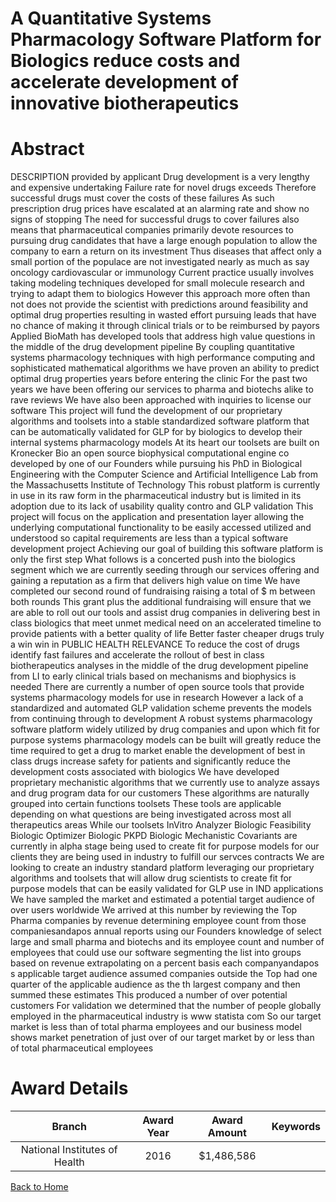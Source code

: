 
A Quantitative Systems Pharmacology Software Platform for Biologics reduce costs and accelerate development of innovative biotherapeutics
=========================================================================================================================================

# Abstract


DESCRIPTION  provided by applicant    Drug development is a very lengthy and expensive undertaking  Failure rate for novel drugs exceeds      Therefore  successful drugs must cover the costs of these failures  As such  prescription drug prices have escalated at an alarming rate and show no signs of stopping  The need for successful drugs to cover failures also means that pharmaceutical companies primarily devote resources to pursuing drug candidates that have a large enough population to allow the company to earn a return on its investment  Thus  diseases that affect only a small portion of the populace are not investigated nearly as much as  say  oncology  cardiovascular or immunology  Current practice usually involves taking modeling techniques developed for small molecule research and trying to adapt them to biologics  However  this approach  more often than not  does not provide the scientist with predictions around feasibility and optimal drug properties  resulting in wasted effort pursuing leads that have
no chance of making it through clinical trials  or to be reimbursed by payors  Applied BioMath has developed tools that address high value questions in the middle of the drug development pipeline  By coupling quantitative systems pharmacology techniques with high performance computing and sophisticated mathematical algorithms  we have proven an ability to predict optimal drug properties years before entering the clinic  For the past two years we have been offering our services to pharma and biotechs alike  to rave reviews  We have also been approached with inquiries to license our software  This project will fund the development of our proprietary algorithms and toolsets into a stable  standardized software platform  that can be automatically validated for GLP  for by biologics to develop their internal systems pharmacology models  At its heart  our toolsets are built on Kronecker Bio  an open source biophysical computational engine co developed by one of our Founders while pursuing his PhD in Biological Engineering with the Computer Science and Artificial Intelligence Lab from the Massachusetts Institute of Technology  This robust platform is currently in use  in its raw form  in the pharmaceutical industry but is limited in its adoption due to its lack of usability  quality contro and GLP validation  This project will focus on the application and presentation layer  allowing the underlying computational functionality to be easily accessed  utilized and understood  so capital requirements are less than a typical software development project  Achieving our goal of building this software platform is only the first step  What follows is a concerted push into the biologics segment  which we are currently seeding through our services offering and gaining a reputation as a firm that delivers high value on time  We have completed our second round of fundraising  raising a total of $   m between both rounds  This grant  plus the additional fundraising  will ensure that we are able to roll out our tools and assist drug companies in delivering best in class biologics  that meet unmet medical need  on an accelerated timeline to provide patients with a better quality of life  Better  faster  cheaper drugs    truly a win win in PUBLIC HEALTH RELEVANCE   To reduce the cost of drugs  identify fast failures  and accelerate the rollout of best in class biotherapeutics  analyses in the middle of the drug development pipeline  from LI to early clinical trials  based on mechanisms and biophysics  is needed  There are currently a number of open source tools that provide systems pharmacology models for use in research  However  a lack of a standardized and automated GLP validation scheme prevents the models from continuing through to development  A robust  systems pharmacology software platform  widely utilized by drug companies and upon which fit for purpose systems pharmacology models can be built  will greatly reduce the time required to get a drug to market  enable the development of best in class drugs  increase safety for patients and significantly reduce the development costs associated with biologics  We have developed proprietary mechanistic algorithms that we currently use to analyze assays and drug program data for our customers  These algorithms are naturally grouped into certain functions toolsets  These tools are applicable  depending on what questions are being investigated  across most all therapeutics areas  While our toolsets  InVitro Analyzer  Biologic Feasibility  Biologic Optimizer 
Biologic PKPD  Biologic Mechanistic Covariants  are currently in alpha stage  being used to create fit for purpose models for our clients   they are being used in industry to fulfill our servces contracts  We are looking to create an industry standard platform  leveraging our proprietary algorithms and toolsets  that will allow drug scientists to create fit for purpose models that can be easily validated for GLP use in IND applications  We have sampled the market and estimated a potential target audience of over         users  worldwide  We arrived at this number by  reviewing the Top     Pharma companies by revenue  determining employee count from those companiesandapos  annual reports  using our Founders knowledge of select large and small pharma and biotechs and its employee count and number of employees that could use our software  segmenting the list into groups based on revenue  extrapolating on a percent basis each companyandapos s applicable target audience  assumed companies outside the Top     had one quarter       of the applicable audience as the    th largest company and then summed these estimates  This produced a number of over         potential customers  For validation  we determined that the number of people  globally  employed in the pharmaceutical industry is                  www statista com   So our target market is less than    of total pharma employees and our business model shows market penetration of just over    of our target market by       or less than       of total pharmaceutical employees  

# Award Details

|Branch|Award Year|Award Amount|Keywords|
| :---: | :---: | :---: | :---: |
|National Institutes of Health|2016|$1,486,586||
  
  


[Back to Home](https://github.com/chrischow/dod_sbir_awards/Reports/JH/#2535)